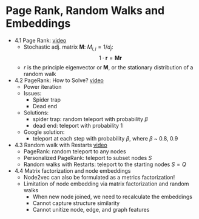 # Page Rank, Random Walks and Embeddings

* 4.1 Page Rank: [video](https://www.youtube.com/watch?v=TU0ankRcHmo&list=PLoROMvodv4rPLKxIpqhjhPgdQy7imNkDn&index=10&ab_channel=StanfordOnline)
  - Stochastic adj. matrix $\mathbf{M}$: $M_{i,j}=1/d_j$:
    $$1\cdot \mathbf{r}=\mathbf{M}\mathbf{r}$$
  - $r$ is the principle eigenvector or $\mathbf{M}$, or the stationary distribution of a random walk
* 4.2 PageRank: How to Solve? [video](https://www.youtube.com/watch?v=rK2ZBmQHVVs&list=PLoROMvodv4rPLKxIpqhjhPgdQy7imNkDn&index=11&ab_channel=StanfordOnline)
  * Power iteration
  * Issues:
    * Spider trap
    * Dead end
  * Solutions:
    * spider trap: random teleport with probability $\beta$
    * dead end: teleport with probability $1$
  * Google solution:
    * teleport at each step with probability $\beta$, where $\beta$ ~ 0.8, 0.9
* 4.3 Random walk with Restarts [video](https://www.youtube.com/watch?v=HbzQzUaJ_9I&list=PLoROMvodv4rPLKxIpqhjhPgdQy7imNkDn&index=12&ab_channel=StanfordOnline)
  * PageRank: random teleport to any nodes
  * Personalized PageRank: teleport to subset nodes $S$
  * Random walks with Restarts: teleport to the starting nodes $S={Q}$
* 4.4 Matrix factorization and node embeddings
  * Node2vec can also be formulated as a metrics factorization!
  * Limitation of node embedding via matrix factorization and random walks
    * When new node joined, we need to recalculate the embeddings
    * Cannot capture structure similarity
    * Cannot unitize node, edge, and graph features